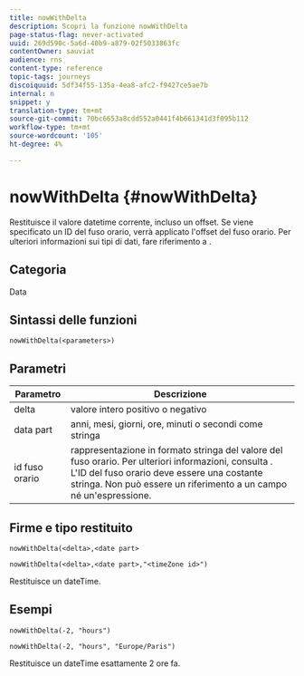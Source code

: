 ```yaml
---
title: nowWithDelta
description: Scopri la funzione nowWithDelta
page-status-flag: never-activated
uuid: 269d590c-5a6d-40b9-a879-02f5033863fc
contentOwner: sauviat
audience: rns
content-type: reference
topic-tags: journeys
discoiquuid: 5df34f55-135a-4ea8-afc2-f9427ce5ae7b
internal: n
snippet: y
translation-type: tm+mt
source-git-commit: 70bc6653a8cdd552a0441f4b661341d3f095b112
workflow-type: tm+mt
source-wordcount: '105'
ht-degree: 4%

---
```



# nowWithDelta {#nowWithDelta}

Restituisce il valore datetime corrente, incluso un offset. Se viene specificato un ID del fuso orario, verrà applicato l&#39;offset del fuso orario. Per ulteriori informazioni sui tipi di dati, fare riferimento a [](../expression/data-types.md).

## Categoria

Data

## Sintassi delle funzioni

`nowWithDelta(<parameters>)`

## Parametri

| Parametro | Descrizione |
|--- |--- |
| delta | valore intero positivo o negativo |
| data part | anni, mesi, giorni, ore, minuti o secondi come stringa |
| id fuso orario | rappresentazione in formato stringa del valore del fuso orario. Per ulteriori informazioni, consulta [](../expression/data-types.md). L&#39;ID del fuso orario deve essere una costante stringa. Non può essere un riferimento a un campo né un&#39;espressione. |

## Firme e tipo restituito

`nowWithDelta(<delta>,<date part>`

`nowWithDelta(<delta>,<date part>,"<timeZone id>")`

Restituisce un dateTime.

## Esempi

`nowWithDelta(-2, "hours")`

`nowWithDelta(-2, "hours", "Europe/Paris")`

Restituisce un dateTime esattamente 2 ore fa.
